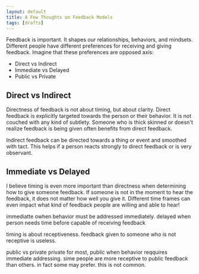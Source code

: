 ```yaml
---
layout: default
title: A Few Thoughts on Feedback Models
tags: [drafts]
---
```

Feedback is important. It shapes our relationships, behaviors, and mindsets.
Different people have different preferences for receiving and giving feedback. Imagine that these preferences are opposed axis:

 * Direct vs Indirect
 * Immediate vs Delayed
 * Public vs Private

## Direct vs Indirect
Directness of feedback is not about timing, but about clarity. Direct feedback
is explicitly targeted towards the person or their behavior. It is not couched
with any kind of subtlety. Someone who is thick skinned or doesn't realize
feedback is being given often benefits from direct feedback. 

Indirect feedback can be directed towards a thing or event and smoothed with tact. This
helps if a person reacts strongly to direct feedback or is very observant.

## Immediate vs Delayed
I believe timing is even more important than directness when determining how to give someone feedback. If someone is not in the moment to hear the feedback, it does not matter how well you give it. Different time frames can even impact what kind of feedback people are willing and able to hear!

immediatte owhen behavior must be addressed immediately. delayed when person
needs time before capable of receiving feedback

timing is about receptiveness. feedback given to someone who is not receptive is
useless.

public vs private
private for most, public when behavior reqquires immediate addressing. sime
people are more receptive to public feedback than others. in fact some may
prefer. this is not common.
